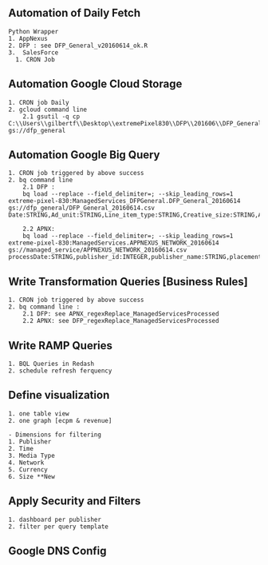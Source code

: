  Automation of Daily Fetch 
---

	Python Wrapper 
	1. AppNexus
	2. DFP : see DFP_General_v20160614_ok.R
	3.  SalesForce 
	  1. CRON Job


Automation Google Cloud Storage
---
	1. CRON job Daily  
	2. gcloud command line 
		2.1 gsutil -q cp C:\\Users\\gilbertf\\Desktop\\extremePixel830\\DFP\\201606\\DFP_General_20160614.csv  gs://dfp_general	
Automation Google Big Query 
---
	1. CRON job triggered by above success
	2. bq command line 
		2.1 DFP :
		bq load --replace --field_delimiter=; --skip_leading_rows=1 extreme-pixel-830:ManagedServices_DFPGeneral.DFP_General_20160614 gs://dfp_general/DFP_General_20160614.csv Date:STRING,Ad_unit:STRING,Line_item_type:STRING,Creative_size:STRING,Advertiser:STRING,Order:STRING,Salesperson:STRING,Line_item:STRING,Ad_unit_ID:INTEGER,Advertiser_ID:INTEGER,Order_ID:STRING,Salesperson_ID:INTEGER,Line_item_ID:STRING,Order_start_date:STRING,Order_end_date:STRING,Order_PO_number:STRING,Agency:STRING,Trafficker:STRING,Secondary_traffickers:STRING,Delivery_pacing:STRING,Frequency_cap:STRING,Line_item_start_date:STRING,Line_item_end_date:STRING,Cost_type:STRING,Rate_CA:STRING,Goal_quantity:STRING,Line_item_lifetime_impressions:STRING,Line_item_lifetime_clicks:STRING,Line_item_priority:STRING,Contracted_quantity:STRING,Discount:STRING,Booked_revenue_exclude_CPD_CA:STRING,Name_Comments:STRING,Audience_Segment:STRING,Total_impressions:INTEGER,Total_clicks:INTEGER,Total_CPM_and_CPC_revenue_CA:STRING,Delivery_indicator:STRING,Total_Active_View_eligible_impressions:INTEGER,Total_Active_View_viewable_impressions:INTEGER,Ad_server_CPD_revenue_CA:STRING

		2.2 APNX:
		bq load --replace --field_delimiter=; --skip_leading_rows=1 extreme-pixel-830:ManagedServices.APPNEXUS_NETWORK_20160614 gs://managed_service/APPNEXUS_NETWORK_20160614.csv processDate:STRING,publisher_id:INTEGER,publisher_name:STRING,placement_id:INTEGER,placement_name:STRING,site_id:INTEGER,site_name:STRING,size:STRING,buyer_member_id:INTEGER,buyer_member_name:STRING,seller_member_id:INTEGER,seller_member_name:STRING,advertiser_id:INTEGER,advertiser_name:STRING,line_item_id:INTEGER,line_item_name:STRING,campaign_id:INTEGER,campaign_name:STRING,bid_type:STRING,advertiser_currency:STRING,publisher_currency:STRING,imp_type:STRING,campaign_priority:STRING,media_type:STRING,line_item_type:STRING,payment_type:STRING,revenue_type:STRING,pub_rule_id:INTEGER,pub_rule_name:STRING,imps:INTEGER,clicks:INTEGER,total_convs:INTEGER,revenue:FLOAT

Write Transformation Queries [Business Rules] 
---
	1. CRON job triggered by above success
	2. bq command line : 
		2.1 DFP: see APNX_regexReplace_ManagedServicesProcessed
		2.2 APNX: see DFP_regexReplace_ManagedServicesProcessed

Write RAMP Queries
---
	1. BQL Queries in Redash 
	2. schedule refresh ferquency 

Define visualization 
---
	1. one table view 
	2. one graph [ecpm & revenue]

	- Dimensions for filtering 
	1. Publisher 
	2. Time 
	3. Media Type 
	4. Network 
	5. Currency 
	6. Size **New 

Apply Security and Filters 
---
	1. dashboard per publisher 
	2. filter per query template 

Google DNS Config 
---


